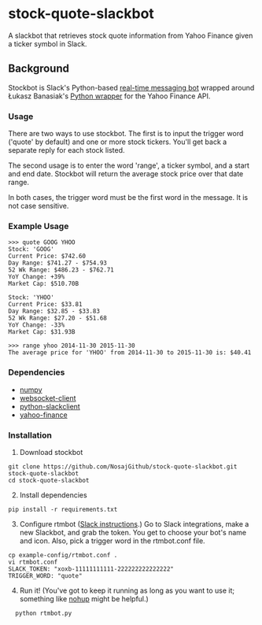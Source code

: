 # stock-quote-slackbot
A slackbot that retrieves stock quote information from Yahoo Finance given a ticker symbol in Slack.

## Background
Stockbot is Slack's Python-based [real-time messaging bot](https://github.com/slackhq/python-rtmbot) wrapped around Łukasz Banasiak's [Python wrapper](https://github.com/lukaszbanasiak/yahoo-finance/) for the Yahoo Finance API.

### Usage

There are two ways to use stockbot. The first is to input the trigger word ('quote' by default) and one or more stock tickers. 
You'll get back a separate reply for each stock listed.  

The second usage is to enter the word 'range', a ticker symbol, and a start and end date. 
Stockbot will return the average stock price over that date range.  

In both cases, the trigger word must be the first word in the message. It is not case sensitive.  

### Example Usage  

    >>> quote GOOG YHOO
    Stock​: 'GOOG'
    Current Price​: $742.60
    Day Range​: $741.27 - $754.93
    52 Wk Range​: $486.23 - $762.71
    YoY Change​: +39%
    Market Cap​: $510.70B
     
    Stock​: 'YHOO'
    Current Price​: $33.81
    Day Range​: $32.85 - $33.83
    52 Wk Range​: $27.20 - $51.68
    YoY Change​: -33%
    Market Cap​: $31.93B
    
    >>> range yhoo 2014-11-30 2015-11-30
    The average price for 'YHOO' from 2014-11-30 to 2015-11-30 is: $40.41

### Dependencies
* [numpy](https://pypi.python.org/pypi/numpy)
* [websocket-client](https://pypi.python.org/pypi/websocket-client/)
* [python-slackclient](https://pypi.python.org/pypi/slackclient)
* [yahoo-finance](https://pypi.python.org/pypi/yahoo-finance)

### Installation
1. Download stockbot

  ````
  git clone https://github.com/NosajGithub/stock-quote-slackbot.git stock-quote-slackbot
  cd stock-quote-slackbot
  ````

2. Install dependencies

  ````
  pip install -r requirements.txt
  ````

3. Configure rtmbot ([Slack instructions](https://api.slack.com/bot-users).) 
 Go to Slack integrations, make a new Slackbot, and grab the token. You get to choose your bot's name and icon.
 Also, pick a trigger word in the rtmbot.conf file.

  ````
  cp example-config/rtmbot.conf .
  vi rtmbot.conf
  SLACK_TOKEN: "xoxb-11111111111-222222222222222"
  TRIGGER_WORD: "quote"
  
  ````

4. Run it! (You've got to keep it running as long as you want to use it; something like [nohup](http://linux.die.net/man/1/nohup) might be helpful.)

````
  python rtmbot.py
````
    
